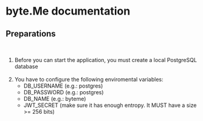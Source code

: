 # byte.Me documentation

## Preparations

<br/>

1. Before you can start the application, you must create a local PostgreSQL database<br/><br/>
2. You have to configure the following enviromental variables:
    - DB_USERNAME (e.g.: postgres)
    - DB_PASSWORD (e.g.: postgres)
    - DB_NAME (e.g.: byteme)
    - JWT_SECRET (make sure it has enough entropy. It MUST have a size >= 256 bits)
